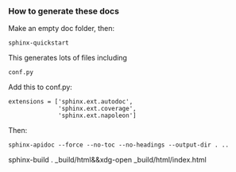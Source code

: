 ### How to generate these docs


Make an empty doc folder, then:

	sphinx-quickstart

This generates lots of files including

	conf.py

Add this to conf.py:

	extensions = ['sphinx.ext.autodoc',
		          'sphinx.ext.coverage',
		          'sphinx.ext.napoleon']


Then:

	sphinx-apidoc --force --no-toc --no-headings --output-dir . ..




sphinx-build . _build/html&&xdg-open _build/html/index.html

